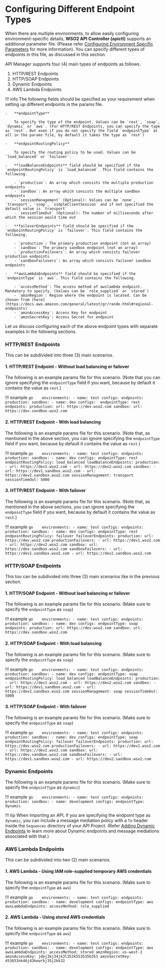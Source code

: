 #  Configuring Different Endpoint Types

When there are multiple environments, to allow easily configuring environment-specific details, **WSO2 API Controller (apictl)** supports an additional parameter file. (Please refer [Configuring Environment Specific Parameters]({{base_path}}/install-and-setup/setup/api-controller/advanced-topics/configuring-environment-specific-parameters) for more information). You can specify different types of endpoints in this file, as discussed in this section.

API Manager supports four (4) main types of endpoints as follows.

1. HTTP/REST Endpoints
2. HTTP/SOAP Endpoints
3. Dynamic Endpoints
4. AWS Lambda Endpoints

!!! info
    The following fields should be specified as your requirement when setting up different endpoints in the params file.
    
    -   **endpointType**
        
        To specify the type of the endpoint. Values can be `rest`, `soap`, `dynamic` or `aws`. (For HTTP/REST Endpoints, you can specify the type as `rest`. But even if you do not specify the field `endpointType` at all in the params file, by default it takes the type as `rest`)
    
    -   **endpointRoutingPolicy**
    
        To specify the routing policy to be used. Values can be `load_balanced` or `failover`.
    
    -   **loadBalanceEndpoints** field should be specified if the `endpointRoutingPolicy` is `load_balanced`. This field contains the following.

        - `production`: An array which consists the multiple production endpoints
        - `sandbox`: An array which consists the multiple sandbox endpoints
        - `sessionManagement` (Optional): Values can be `none`, `transport`, `soap`, `simpleClientSession` and if not specified the default value is `transport`
        - `sessionTimeOut` (Optional): The number of milliseconds after which the session would time out

    -   **failoverEndpoints** field should be specified if the `endpointRoutingPolicy` is `failover`. This field contains the following.

        - `production`: The primary production endpoint (not an array)
        - `sandbox`: The primary sandbox endpoint (not an array)
        - `productionFailovers`: An array which consists failover production endpoints
        - `sandboxFailovers`: An array which consists failover sandbox endpoints

    -   **awsLambdaEndpoints** field should be specified if the `endpointType` is `aws`. This field contains the following.

        - `accessMethod`: The access method of awslambda endpoint. Mandatory to specify. (Values can be `role_supplied` or `stored`)
        - `amznRegion`: Region where the endpoint is located. Can be chosen from [here](https://docs.aws.amazon.com/general/latest/gr/rande.html#regional-endpoints)
        - `amznAccessKey`: Access Key for endpoint
        - `amznSecretKey`: Access Secret for endpoint

Let us discuss configuring each of the above endpoint types with separate examples in the following sections.

### HTTP/REST Endpoints

This can be subdivided into three (3) main scenarios.

#### 1. HTTP/REST Endpoint - Without load balancing or failover

The following is an example params file for this scenario. (Note that you can ignore specifying the `endpointType` field if you want, because by default it contains the value as `rest`.)

!!! example
    ```go   
    environments:
      - name: test
        configs:
            endpoints:
                production:
                sandbox:
      - name: dev
        configs: 
            endpointType: rest
            endpoints:
                production:
                    url: https://dev.wso2.com
                sandbox:
                    url: https://dev.sandbox.wso2.com
    ```

#### 2. HTTP/REST Endpoint - With load balancing

The following is an example params file for this scenario. (Note that, as mentioned in the above section, you can ignore specifying the `endpointType` field if you want, because by default it contains the value as `rest`.)

!!! example
    ```go   
    environments:
      - name: test
        configs:
            endpoints:
                production:
                sandbox:
      - name: dev
        configs:
            endpointType: rest
            endpointRoutingPolicy: load_balanced
            loadBalanceEndpoints:
                production:
                    - url: https://dev1.wso2.com
                    - url: https://dev2.wso2.com
                sandbox:
                    - url: https://dev1.sandbox.wso2.com
                    - url: https://dev2.sandbox.wso2.com
                sessionManagement: transport
                sessionTimeOut: 5000
    ```

#### 3. HTTP/REST Endpoint - With failover

The following is an example params file for this scenario. (Note that, as mentioned in the above sections, you can ignore specifying the `endpointType` field if you want, because by default it contains the value as `rest`.)

!!! example
    ```go   
    environments:
      - name: test
        configs:
            endpoints:
                production:
                sandbox:
      - name: dev
        configs:
            endpointType: rest
            endpointRoutingPolicy: failover
            failoverEndpoints:
                production:
                    url: https://dev.wso2.com
                productionFailovers:
                    - url: https://dev1.wso2.com
                    - url: https://dev2.wso2.com
                sandbox:
                    url: https://dev.sandbox.wso2.com
                sandboxFailovers:
                    - url: https://dev1.sandbox.wso2.com
                    - url: https://dev2.sandbox.wso2.com
    ```

### HTTP/SOAP Endpoints

This too can be subdivided into three (3) main scenarios like in the previous section.

#### 1. HTTP/SOAP Endpoint - Without load balancing or failover

The following is an example params file for this scenario. (Make sure to specify the `endpointType` as `soap`)

!!! example
    ```go   
    environments:
      - name: test
        configs:
            endpoints:
                production:
                sandbox:
      - name: dev
        configs:
            endpointType: soap
            endpoints:
                production:
                    url: https://dev.wso2.com
                sandbox:
                    url: https://dev.sandbox.wso2.com
    ```

#### 2. HTTP/SOAP Endpoint - With load balancing

The following is an example params file for this scenario. (Make sure to specify the `endpointType` as `soap`)

!!! example
    ```go   
    environments:
      - name: test
        configs:
            endpoints:
                production:
                sandbox:
      - name: dev
        configs:
            endpointType: soap
            endpointRoutingPolicy: load_balanced
            loadBalanceEndpoints:
                production:
                    - url: https://dev1.wso2.com
                    - url: https://dev2.wso2.com
                sandbox:
                    - url: https://dev1.sandbox.wso2.com
                    - url: https://dev2.sandbox.wso2.com
                sessionManagement: soap
                sessionTimeOut: 5000
    ```

#### 3. HTTP/SOAP Endpoint - With failover

The following is an example params file for this scenario. (Make sure to specify the `endpointType` as `soap`)

!!! example
    ```go   
    environments:
      - name: test
        configs:
            endpoints:
                production:
                sandbox:
      - name: dev
        configs:
            endpointType: soap
            endpointRoutingPolicy: failover
            failoverEndpoints:
                production:
                    url: https://dev.wso2.com
                productionFailovers:
                    - url: https://dev1.wso2.com
                    - url: https://dev2.wso2.com
                sandbox:
                    url: https://dev.sandbox.wso2.com
                sandboxFailovers:
                    - url: https://dev1.sandbox.wso2.com
                    - url: https://dev2.sandbox.wso2.com
    ```

### Dynamic Endpoints

The following is an example params file for this scenario. (Make sure to specify the `endpointType` as `dynamic`)

!!! example
    ```go   
    environments:
        - name: test
          configs:
            endpoints:
                production:
                sandbox:
        - name: development
          configs:
            endpointType: dynamic
    ```

!!! tip
    When importing an API, if you are specifying the endpoint type as `dynamic`, you can include a message mediation policy with a `To` header inside the `Sequences` directory of your API Project. (Refer [Adding Dynamic Endpoints]({{base_path}}/learn/api-gateway/message-mediation/adding-dynamic-endpoints/#adding-dynamic-endpoints) to learn more about Dynamic endpoints and message mediations associated with that.)

### AWS Lambda Endpoints

This can be subdivided into two (2) main scenarios.

#### 1. AWS Lambda - Using IAM role-supplied temporary AWS credentials

The following is an example params file for this scenario. (Make sure to specify the `endpointType` as `aws`)

!!! example
    ```go   
    environments:
      - name: test
        configs:
            endpoints:
                production:
                sandbox:
      - name: development
        configs:
            endpointType: aws
            awsLambdaEndpoints:
                accessMethod: role_supplied
    ```

#### 2. AWS Lambda - Using stored AWS credentials

The following is an example params file for this scenario. (Make sure to specify the `endpointType` as `aws`)

!!! example
    ```go   
    environments:
      - name: test
        configs:
            endpoints:
                production:
                sandbox:
      - name: development
        configs:
            endpointType: aws
            awsLambdaEndpoints:
                accessMethod: stored
                amznRegion: us-west-1
                amznAccessKey: jdej3kj34jk3l353k553535b353
                amznSecretKey: 453653nk46j43kewrkj35j2kk32
    ```
